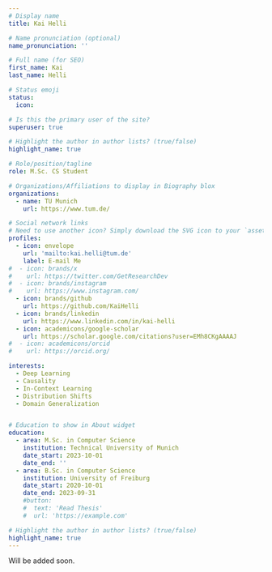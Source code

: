 ```yaml
---
# Display name
title: Kai Helli

# Name pronunciation (optional)
name_pronunciation: ''

# Full name (for SEO)
first_name: Kai
last_name: Helli

# Status emoji
status:
  icon: 

# Is this the primary user of the site?
superuser: true

# Highlight the author in author lists? (true/false)
highlight_name: true

# Role/position/tagline
role: M.Sc. CS Student

# Organizations/Affiliations to display in Biography blox
organizations:
  - name: TU Munich
    url: https://www.tum.de/

# Social network links
# Need to use another icon? Simply download the SVG icon to your `assets/media/icons/` folder.
profiles:
  - icon: envelope
    url: 'mailto:kai.helli@tum.de'
    label: E-mail Me
#  - icon: brands/x
#    url: https://twitter.com/GetResearchDev
#  - icon: brands/instagram
#    url: https://www.instagram.com/
  - icon: brands/github
    url: https://github.com/KaiHelli
  - icon: brands/linkedin
    url: https://www.linkedin.com/in/kai-helli
  - icon: academicons/google-scholar
    url: https://scholar.google.com/citations?user=EMh8CKgAAAAJ
#  - icon: academicons/orcid
#    url: https://orcid.org/

interests:
  - Deep Learning
  - Causality
  - In-Context Learning
  - Distribution Shifts
  - Domain Generalization


# Education to show in About widget
education:
  - area: M.Sc. in Computer Science
    institution: Technical University of Munich
    date_start: 2023-10-01
    date_end: ''
  - area: B.Sc. in Computer Science
    institution: University of Freiburg
    date_start: 2020-10-01
    date_end: 2023-09-31
    #button:
    #  text: 'Read Thesis'
    #  url: 'https://example.com'

# Highlight the author in author lists? (true/false)
highlight_name: true
---
```


Will be added soon.